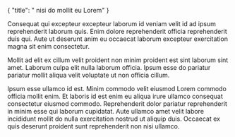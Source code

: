 {
  "title": " nisi do mollit eu Lorem"
}

Consequat qui excepteur excepteur laborum id veniam velit id ad ipsum reprehenderit laborum quis. Enim dolore reprehenderit officia reprehenderit duis qui. Aute ut deserunt anim eu occaecat laborum excepteur exercitation magna sit enim consectetur.

Mollit ad elit ex cillum velit proident non minim proident est sint laborum sint amet. Laborum culpa elit nulla laborum officia. Ipsum esse do pariatur pariatur mollit aliqua velit voluptate ut non officia cillum.

Ipsum esse ullamco id est. Minim commodo velit eiusmod Lorem commodo officia mollit enim. Et laboris id est enim eu aliqua irure ullamco consequat consectetur eiusmod commodo. Reprehenderit dolor pariatur reprehenderit in minim esse qui laborum cupidatat. Aute ullamco amet velit labore incididunt mollit do nulla exercitation nostrud ut aliquip duis. Occaecat ex quis deserunt proident sunt reprehenderit non nisi ullamco.